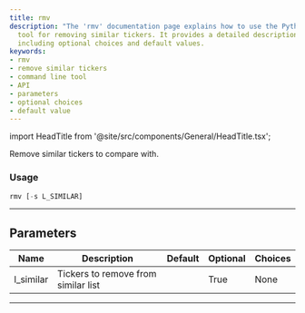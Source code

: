 ```yaml
---
title: rmv
description: "The 'rmv' documentation page explains how to use the Python command line"
  tool for removing similar tickers. It provides a detailed description of parameters,
  including optional choices and default values.
keywords:
- rmv
- remove similar tickers
- command line tool
- API
- parameters
- optional choices
- default value
---
```


import HeadTitle from '@site/src/components/General/HeadTitle.tsx';

<HeadTitle title="stocks/ca/rmv - Reference | OpenBB Terminal Docs" />

Remove similar tickers to compare with.

### Usage

```python
rmv [-s L_SIMILAR]
```

---

## Parameters

| Name | Description | Default | Optional | Choices |
| ---- | ----------- | ------- | -------- | ------- |
| l_similar | Tickers to remove from similar list |  | True | None |

---
